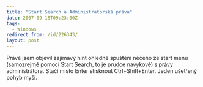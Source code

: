 ```yaml
---
title: "Start Search a Administratorská práva"
date: 2007-09-18T09:23:00Z
tags:
  - Windows
redirect_from: /id/226343/
layout: post
---
```

Právě jsem objevil zajímavý hint ohledně spuštění něčeho ze start menu (samozrejmě pomocí Start Search, to je prudce navykové) s právy administrátora. Stačí místo Enter stisknout Ctrl+Shift+Enter. Jeden ušetřený pohyb myší.